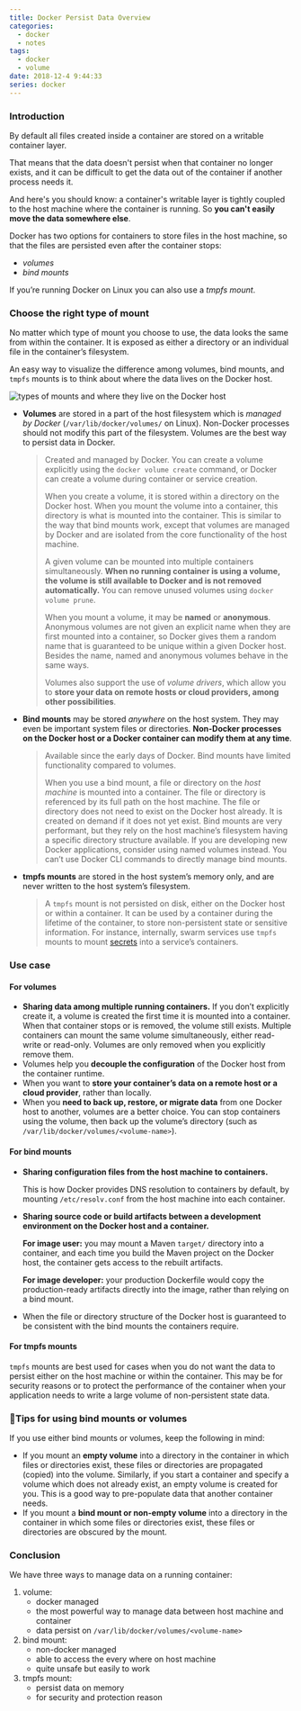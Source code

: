 ```yaml
---
title: Docker Persist Data Overview
categories:
  - docker
  - notes
tags:
  - docker
  - volume
date: 2018-12-4 9:44:33
series: docker
---
```


### Introduction

By default all files created inside a container are stored on a writable container layer.

That means that the data doesn't persist when that container no longer exists, and it can be difficult to get the data out of the container if another process needs it.

And here's you should know: a container's writable layer is tightly coupled to the host machine where the container is running. So **you can't easily move the data somewhere else**.

Docker has two options for containers to store files in the host machine, so that the files are persisted even after the container stops:

- _volumes_
- _bind mounts_

If you’re running Docker on Linux you can also use a _tmpfs mount_.

### Choose the right type of mount

No matter which type of mount you choose to use, the data looks the same from within the container. It is exposed as either a directory or an individual file in the container’s filesystem.

An easy way to visualize the difference among volumes, bind mounts, and `tmpfs` mounts is to think about where the data lives on the Docker host.

![types of mounts and where they live on the Docker host](https://docs.docker.com/storage/images/types-of-mounts.png)

- **Volumes** are stored in a part of the host filesystem which is _managed by Docker_ (`/var/lib/docker/volumes/` on Linux). Non-Docker processes should not modify this part of the filesystem. Volumes are the best way to persist data in Docker.

  > Created and managed by Docker. You can create a volume explicitly using the `docker volume create` command, or Docker can create a volume during container or service creation.
  >
  > When you create a volume, it is stored within a directory on the Docker host. When you mount the volume into a container, this directory is what is mounted into the container. This is similar to the way that bind mounts work, except that volumes are managed by Docker and are isolated from the core functionality of the host machine.
  >
  > A given volume can be mounted into multiple containers simultaneously. **When no running container is using a volume, the volume is still available to Docker and is not removed automatically.** You can remove unused volumes using `docker volume prune`.
  >
  > When you mount a volume, it may be **named** or **anonymous**. Anonymous volumes are not given an explicit name when they are first mounted into a container, so Docker gives them a random name that is guaranteed to be unique within a given Docker host. Besides the name, named and anonymous volumes behave in the same ways.
  >
  > Volumes also support the use of _volume drivers_, which allow you to **store your data on remote hosts or cloud providers, among other possibilities**.

- **Bind mounts** may be stored _anywhere_ on the host system. They may even be important system files or directories. **Non-Docker processes on the Docker host or a Docker container can modify them at any time**.

  > Available since the early days of Docker. Bind mounts have limited functionality compared to volumes.
  >
  > When you use a bind mount, a file or directory on the _host machine_ is mounted into a container. The file or directory is referenced by its full path on the host machine. The file or directory does not need to exist on the Docker host already. It is created on demand if it does not yet exist. Bind mounts are very performant, but they rely on the host machine’s filesystem having a specific directory structure available. If you are developing new Docker applications, consider using named volumes instead. You can’t use Docker CLI commands to directly manage bind mounts.

- **tmpfs mounts** are stored in the host system’s memory only, and are never written to the host system’s filesystem.

  > A `tmpfs` mount is not persisted on disk, either on the Docker host or within a container. It can be used by a container during the lifetime of the container, to store non-persistent state or sensitive information. For instance, internally, swarm services use `tmpfs` mounts to mount [secrets](https://docs.docker.com/engine/swarm/secrets/) into a service’s containers.

### Use case

#### For volumes

- **Sharing data among multiple running containers.** If you don’t explicitly create it, a volume is created the first time it is mounted into a container. When that container stops or is removed, the volume still exists. Multiple containers can mount the same volume simultaneously, either read-write or read-only. Volumes are only removed when you explicitly remove them.
- Volumes help you **decouple the configuration** of the Docker host from the container runtime.
- When you want to **store your container’s data on a remote host or a cloud provider**, rather than locally.
- When you **need to back up, restore, or migrate data** from one Docker host to another, volumes are a better choice. You can stop containers using the volume, then back up the volume’s directory (such as `/var/lib/docker/volumes/<volume-name>`).

#### For bind mounts

- **Sharing configuration files from the host machine to containers.**

  This is how Docker provides DNS resolution to containers by default, by mounting `/etc/resolv.conf` from the host machine into each container.

- **Sharing source code or build artifacts between a development environment on the Docker host and a container.**

  **For image user:** you may mount a Maven `target/` directory into a container, and each time you build the Maven project on the Docker host, the container gets access to the rebuilt artifacts.

  **For image developer:** your production Dockerfile would copy the production-ready artifacts directly into the image, rather than relying on a bind mount.

- When the file or directory structure of the Docker host is guaranteed to be consistent with the bind mounts the containers require.

#### For tmpfs mounts

`tmpfs` mounts are best used for cases when you do not want the data to persist either on the host machine or within the container. This may be for security reasons or to protect the performance of the container when your application needs to write a large volume of non-persistent state data.

### :gem:Tips for using bind mounts or volumes

If you use either bind mounts or volumes, keep the following in mind:

- If you mount an **empty volume** into a directory in the container in which files or directories exist, these files or directories are propagated (copied) into the volume. Similarly, if you start a container and specify a volume which does not already exist, an empty volume is created for you. This is a good way to pre-populate data that another container needs.
- If you mount a **bind mount or non-empty volume** into a directory in the container in which some files or directories exist, these files or directories are obscured by the mount.

### Conclusion

We have three ways to manage data on a running container:

1. volume:
   - docker managed
   - the most powerful way to manage data between host machine and container
   - data persist on `/var/lib/docker/volumes/<volume-name>`
2. bind mount:
   - non-docker managed
   - able to access the every where on host machine
   - quite unsafe but easily to work
3. tmpfs mount:
   - persist data on memory
   - for security and protection reason
